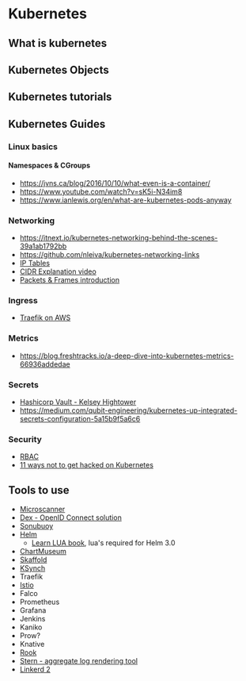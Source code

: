 # Kubernetes

## What is kubernetes

## Kubernetes Objects

## Kubernetes tutorials


## Kubernetes Guides

### Linux basics

#### Namespaces & CGroups

* https://jvns.ca/blog/2016/10/10/what-even-is-a-container/
* https://www.youtube.com/watch?v=sK5i-N34im8
* https://www.ianlewis.org/en/what-are-kubernetes-pods-anyway

### Networking

* https://itnext.io/kubernetes-networking-behind-the-scenes-39a1ab1792bb
* https://github.com/nleiva/kubernetes-networking-links
* [IP Tables](https://www.booleanworld.com/depth-guide-iptables-linux-firewall/)
* [CIDR Explanation video](https://www.youtube.com/watch?v=Q1U9wVXRuHA)
* [Packets & Frames introduction](https://www.youtube.com/watch?v=zhlMLRNY5-4)

### Ingress

* [Traefik on AWS](https://medium.com/@carlosedp/multiple-traefik-ingresses-with-letsencrypt-https-certificates-on-kubernetes-b590550280cf)


### Metrics

* https://blog.freshtracks.io/a-deep-dive-into-kubernetes-metrics-66936addedae

### Secrets

* [Hashicorp Vault - Kelsey Hightower](https://github.com/kelseyhightower/vault-on-google-kubernetes-engine)
* https://medium.com/qubit-engineering/kubernetes-up-integrated-secrets-configuration-5a15b9f5a6c6

### Security

* [RBAC](https://docs.bitnami.com/kubernetes/how-to/configure-rbac-in-your-kubernetes-cluster/)
* [11 ways not to get hacked on Kubernetes](https://kubernetes.io/blog/2018/07/18/11-ways-not-to-get-hacked/)

## Tools to use

* [Microscanner](https://github.com/aquasecurity/microscanner)
* [Dex - OpenID Connect solution](https://github.com/coreos/dex)
* [Sonubuoy](https://github.com/heptio/sonobuoy)
* [Helm](https://helm.sh/)
    * [Learn LUA book](https://www.lua.org/pil/contents.html), lua's required for Helm 3.0
* [ChartMuseum](https://github.com/kubernetes-helm/chartmuseum)
* [Skaffold](https://github.com/GoogleContainerTools/skaffold)
* [KSynch](https://github.com/vapor-ware/ksync)
* Traefik
* [Istio](https://istio.io/)
* Falco
* Prometheus
* Grafana
* Jenkins
* Kaniko
* Prow?
* Knative
* [Rook](https://rook.io/)
* [Stern - aggregate log rendering tool](https://github.com/wercker/stern)
* [Linkerd 2](https://linkerd.io/)